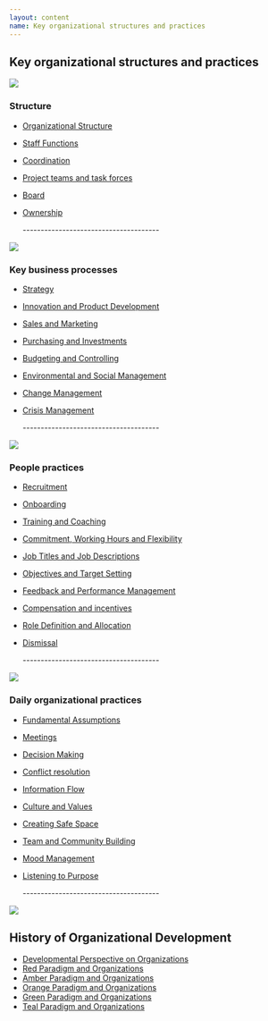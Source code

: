 ```yaml
---
layout: content
name: Key organizational structures and practices
---
```

## Key organizational structures and practices

![](/media/structure.jpg)

### Structure

* [Organizational Structure](../theory/organizational-structure/)
* [Staff Functions](../theory/staff-functions/)
* [Coordination](../theory/coordination/)
* [Project teams and task forces](../theory/project-teams-and-task-forces/)
* [Board](../theory/board/)
* [Ownership](../theory/ownership/)

  \--------------------------------------

![](/media/key-business-processes.jpg)

### Key business processes

* [Strategy](../theory/strategy/)
* [Innovation and Product Development](../theory/innovation-and-product-development/)
* [Sales and Marketing](../theory/sales-marketing/)
* [Purchasing and Investments](../theory/purchasing-and-investments/)
* [Budgeting and Controlling](../theory/budgeting-and-controlling/)
* [Environmental and Social Management](../theory/environmental-and-social-management/)
* [Change Management](../theory/change-management/)
* [Crisis Management](../theory/crisis-management/)

  \--------------------------------------

![](/media/people-practices.jpg)

### People practices

* [Recruitment](../theory/recruitment/)
* [Onboarding](../theory/onboarding/)
* [Training and Coaching](../theory/training-and-coaching/)
* [Commitment, Working Hours and Flexibility](../theory/commitment-working-hours-and-flexibility/)
* [Job Titles and Job Descriptions](../theory/job-titles-and-job-descriptions/)
* [Objectives and Target Setting](../theory/objectives-and-target-setting/)
* [Feedback and Performance Management](../theory/feedback-and-performance-management/)
* [Compensation and incentives](../theory/compensation-and-incentives/)
* [Role Definition and Allocation](../theory/role-definition-and-allocation/)
* [Dismissal](../theory/dismissal/)

  \--------------------------------------

![](/media/daily-organizational-practices.jpg)

### Daily organizational practices

* [Fundamental Assumptions](../theory/fundamental-assumptions/)
* [Meetings](../theory/meetings/)
* [Decision Making](../theory/decision-making/)
* [Conflict resolution](../theory/conflict-resolution/)
* [Information Flow](../theory/information-flow/)
* [Culture and Values](../theory/culture-and-values/)
* [Creating Safe Space](../theory/safe-space/)
* [Team and Community Building](../theory/team-and-community-building/)
* [Mood Management](../theory/mood-management/)
* [Listening to Purpose](../theory/listening-to-purpose/)

  \--------------------------------------

![](/media/1_018-small.png)

## History of Organizational Development

* [Developmental Perspective on Organizations](../theory/developmental-perspective-on-organizations/)
* [Red Paradigm and Organizations](../theory/red-organizations/)
* [Amber Paradigm and Organizations](../theory/amber-paradigm-and-organizations/)
* [Orange Paradigm and Organizations](../theory/orange-paradigm-and-organizations/)
* [Green Paradigm and Organizations](../theory/green-paradigm-and-organizations/)
* [Teal Paradigm and Organizations](../theory/teal-paradigm-and-organizations/)